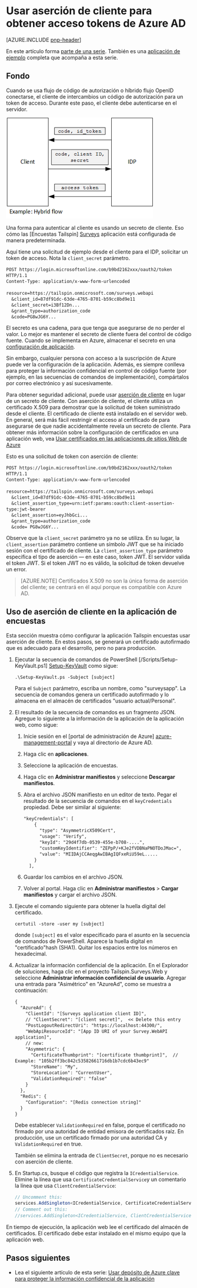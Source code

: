 <properties
   pageTitle="Con aserción de cliente para obtener acceso a tokens de Azure AD | Microsoft Azure"
   description="Cómo utilizar aserción de cliente para obtener acceso a tokens de Azure AD."
   services=""
   documentationCenter="na"
   authors="MikeWasson"
   manager="roshar"
   editor=""
   tags=""/>

<tags
   ms.service="guidance"
   ms.devlang="dotnet"
   ms.topic="article"
   ms.tgt_pltfrm="na"
   ms.workload="na"
   ms.date="05/23/2016"
   ms.author="mwasson"/>

# <a name="using-client-assertion-to-get-access-tokens-from-azure-ad"></a>Usar aserción de cliente para obtener acceso tokens de Azure AD

[AZURE.INCLUDE [pnp-header](../../includes/guidance-pnp-header-include.md)]

En este artículo forma [parte de una serie]. También es una [aplicación de ejemplo] completa que acompaña a esta serie.

## <a name="background"></a>Fondo

Cuando se usa flujo de código de autorización o híbrido flujo OpenID conectarse, el cliente de intercambios un código de autorización para un token de acceso. Durante este paso, el cliente debe autenticarse en el servidor.

![Secreto de cliente](media/guidance-multitenant-identity/client-secret.png)

Una forma para autenticar al cliente es usando un secreto de cliente. Eso cómo las [Encuestas Tailspin] [ Surveys] aplicación está configurada de manera predeterminada.

Aquí tiene una solicitud de ejemplo desde el cliente para el IDP, solicitar un token de acceso. Nota la `client_secret` parámetro.

```
POST https://login.microsoftonline.com/b9bd2162xxx/oauth2/token HTTP/1.1
Content-Type: application/x-www-form-urlencoded

resource=https://tailspin.onmicrosoft.com/surveys.webapi
  &client_id=87df91dc-63de-4765-8701-b59cc8bd9e11
  &client_secret=i3Bf12Dn...
  &grant_type=authorization_code
  &code=PG8wJG6Y...
```

El secreto es una cadena, para que tenga que asegurarse de no perder el valor. Lo mejor es mantener el secreto de cliente fuera del control de código fuente. Cuando se implementa en Azure, almacenar el secreto en una [configuración de aplicación][configure-web-app].

Sin embargo, cualquier persona con acceso a la suscripción de Azure puede ver la configuración de la aplicación. Además, es siempre conlleva para proteger la información confidencial en control de código fuente (por ejemplo, en las secuencias de comandos de implementación), compártalos por correo electrónico y así sucesivamente.

Para obtener seguridad adicional, puede usar [aserción de cliente] en lugar de un secreto de cliente. Con aserción de cliente, el cliente utiliza un certificado X.509 para demostrar que la solicitud de token suministrado desde el cliente. El certificado de cliente está instalado en el servidor web. En general, será más fácil restringir el acceso al certificado de para asegurarse de que nadie accidentalmente revela un secreto de cliente. Para obtener más información sobre la configuración de certificados en una aplicación web, vea [Usar certificados en las aplicaciones de sitios Web de Azure][using-certs-in-websites]

Esto es una solicitud de token con aserción de cliente:

```
POST https://login.microsoftonline.com/b9bd2162xxx/oauth2/token HTTP/1.1
Content-Type: application/x-www-form-urlencoded

resource=https://tailspin.onmicrosoft.com/surveys.webapi
  &client_id=87df91dc-63de-4765-8701-b59cc8bd9e11
  &client_assertion_type=urn:ietf:params:oauth:client-assertion-type:jwt-bearer
  &client_assertion=eyJhbGci...
  &grant_type=authorization_code
  &code= PG8wJG6Y...
```

Observe que la `client_secret` parámetro ya no se utiliza. En su lugar, la `client_assertion` parámetro contiene un símbolo JWT que se ha iniciado sesión con el certificado de cliente. La `client_assertion_type` parámetro especifica el tipo de aserción &mdash; en este caso, token JWT. El servidor valida el token JWT. Si el token JWT no es válido, la solicitud de token devuelve un error.

> [AZURE.NOTE] Certificados X.509 no son la única forma de aserción del cliente; se centrará en él aquí porque es compatible con Azure AD.

## <a name="using-client-assertion-in-the-surveys-application"></a>Uso de aserción de cliente en la aplicación de encuestas

Esta sección muestra cómo configurar la aplicación Tailspin encuestas usar aserción de cliente. En estos pasos, se generará un certificado autofirmado que es adecuado para el desarrollo, pero no para producción.

1. Ejecutar la secuencia de comandos de PowerShell [/Scripts/Setup-KeyVault.ps1] [ Setup-KeyVault] como sigue:

    ```
    .\Setup-KeyVault.ps -Subject [subject]
    ```

    Para el `Subject` parámetro, escriba un nombre, como "surveysapp". La secuencia de comandos genera un certificado autofirmado y lo almacena en el almacén de certificados "usuario actual/Personal".

2. El resultado de la secuencia de comandos es un fragmento JSON. Agregue lo siguiente a la información de la aplicación de la aplicación web, como sigue:

    1. Inicie sesión en el [portal de administración de Azure] [ azure-management-portal] y vaya al directorio de Azure AD.

    2. Haga clic en **aplicaciones**.

    3. Seleccione la aplicación de encuestas.

    4.  Haga clic en **Administrar manifiestos** y seleccione **Descargar manifiestos**.

    5.  Abra el archivo JSON manifiesto en un editor de texto. Pegar el resultado de la secuencia de comandos en el `keyCredentials` propiedad. Debe ser similar al siguiente:

        ```    
        "keyCredentials": [
            {
              "type": "AsymmetricX509Cert",
              "usage": "Verify",
              "keyId": "29d4f7db-0539-455e-b708-....",
              "customKeyIdentifier": "ZEPpP/+KJe2fVDBNaPNOTDoJMac=",
              "value": "MIIDAjCCAeqgAwIBAgIQFxeRiU59eL.....
            }
          ],
         ```

    6.  Guardar los cambios en el archivo JSON.

    7.  Volver al portal. Haga clic en **Administrar manifiestos** > **Cargar manifiestos** y cargar el archivo JSON.

3. Ejecute el comando siguiente para obtener la huella digital del certificado.

    ```
    certutil -store -user my [subject]
    ```

    donde `[subject]` es el valor especificado para el asunto en la secuencia de comandos de PowerShell. Aparece la huella digital en "certificado"hash (SHA1). Quitar los espacios entre los números en hexadecimal.

4. Actualizar la información confidencial de la aplicación. En el Explorador de soluciones, haga clic en el proyecto Tailspin.Surveys.Web y seleccione **Administrar información confidencial de usuario**. Agregar una entrada para "Asimétrico" en "AzureAd", como se muestra a continuación:

    ```
    {
      "AzureAd": {
        "ClientId": "[Surveys application client ID]",
        // "ClientSecret": "[client secret]",  << Delete this entry
        "PostLogoutRedirectUri": "https://localhost:44300/",
        "WebApiResourceId": "[App ID URI of your Survey.WebAPI application]",
        // new:
        "Asymmetric": {
          "CertificateThumbprint": "[certificate thumbprint]",  // Example: "105b2ff3bc842c53582661716db1b7cdc6b43ec9"
          "StoreName": "My",
          "StoreLocation": "CurrentUser",
          "ValidationRequired": "false"
        }
      },
      "Redis": {
        "Configuration": "[Redis connection string]"
      }
    }
    ```

    Debe establecer `ValidationRequired` en false, porque el certificado no firmado por una autoridad de entidad emisora de certificados raíz. En producción, use un certificado firmado por una autoridad CA y `ValidationRequired` en true.

    También se elimina la entrada de `ClientSecret`, porque no es necesario con aserción de cliente.

5. En Startup.cs, busque el código que registra la `ICredentialService`. Elimine la línea que usa `CertificateCredentialService`y un comentario la línea que usa `ClientCredentialService`:

    ```csharp
    // Uncomment this:
    services.AddSingleton<ICredentialService, CertificateCredentialService>();
    // Comment out this:
    //services.AddSingleton<ICredentialService, ClientCredentialService>();
    ```

En tiempo de ejecución, la aplicación web lee el certificado del almacén de certificados. El certificado debe estar instalado en el mismo equipo que la aplicación web.

## <a name="next-steps"></a>Pasos siguientes

- Lea el siguiente artículo de esta serie: [Usar depósito de Azure clave para proteger la información confidencial de la aplicación][key vault]


<!-- Links -->
[configure-web-app]: ../app-service-web/web-sites-configure.md
[azure-management-portal]: https://manage.windowsazure.com
[aserción de cliente]: https://tools.ietf.org/html/rfc7521
[key vault]: guidance-multitenant-identity-keyvault.md
[Setup-KeyVault]: https://github.com/Azure-Samples/guidance-identity-management-for-multitenant-apps/blob/master/scripts/Setup-KeyVault.ps1
[Surveys]: guidance-multitenant-identity-tailspin.md
[using-certs-in-websites]: https://azure.microsoft.com/blog/using-certificates-in-azure-websites-applications/
[parte de una serie]: guidance-multitenant-identity.md
[aplicación de ejemplo]: https://github.com/Azure-Samples/guidance-identity-management-for-multitenant-apps
